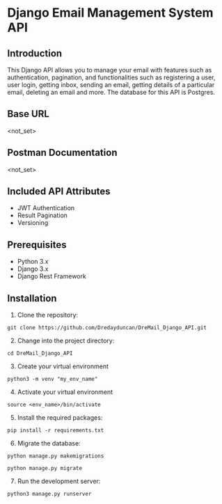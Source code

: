 # Django Email Management System API

## Introduction

This Django API allows you to manage your email with features such as authentication, pagination, and functionalities such as registering a user, user login, getting inbox, sending an email, getting details of a particular email, deleting an email and more. The database for this API is Postgres.

## Base URL
<not_set>

## Postman Documentation
<not_set>

## Included API Attributes
- JWT Authentication
- Result Pagination
- Versioning

## Prerequisites

- Python 3.x
- Django 3.x
- Django Rest Framework


## Installation

1. Clone the repository:
```
git clone https://github.com/Dredayduncan/DreMail_Django_API.git
```
2. Change into the project directory:
```
cd DreMail_Django_API
```
3. Create your virtual environment
```
python3 -m venv "my_env_name"
```
4. Activate your virtual environment
```
source <env_name>/bin/activate
```
5. Install the required packages:
```
pip install -r requirements.txt
```
6. Migrate the database:
```
python manage.py makemigrations
```
```
python manage.py migrate
```
7. Run the development server:
```
python3 manage.py runserver
```